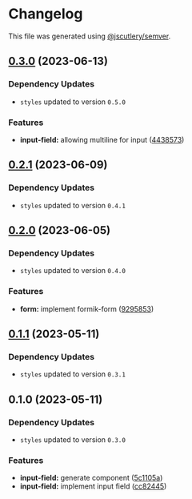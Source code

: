 # Changelog

This file was generated using [@jscutlery/semver](https://github.com/jscutlery/semver).

## [0.3.0](https://github.com/Novatics/novatics-ui/compare/input-field-0.2.1...input-field-0.3.0) (2023-06-13)

### Dependency Updates

* `styles` updated to version `0.5.0`

### Features

* **input-field:** allowing multiline for input ([4438573](https://github.com/Novatics/novatics-ui/commit/4438573af32a1783b437e985eb58c0662d44e580))

## [0.2.1](https://github.com/Novatics/novatics-ui/compare/input-field-0.2.0...input-field-0.2.1) (2023-06-09)

### Dependency Updates

* `styles` updated to version `0.4.1`
## [0.2.0](https://github.com/Novatics/novatics-ui/compare/input-field-0.1.1...input-field-0.2.0) (2023-06-05)

### Dependency Updates

* `styles` updated to version `0.4.0`

### Features

* **form:** implement formik-form ([9295853](https://github.com/Novatics/novatics-ui/commit/929585329b9c03c3be90d619741f745811e21362))

## [0.1.1](https://github.com/Novatics/novatics-ui/compare/input-field-0.1.0...input-field-0.1.1) (2023-05-11)

### Dependency Updates

* `styles` updated to version `0.3.1`
## 0.1.0 (2023-05-11)

### Dependency Updates

* `styles` updated to version `0.3.0`

### Features

* **input-field:** generate component ([5c1105a](https://github.com/Novatics/novatics-ui/commit/5c1105ab1e67fe6aac96121f252af19b1c580444))
* **input-field:** implement input field ([cc82445](https://github.com/Novatics/novatics-ui/commit/cc8244599e431729b92d9ab3dcceb99610cd7811))
